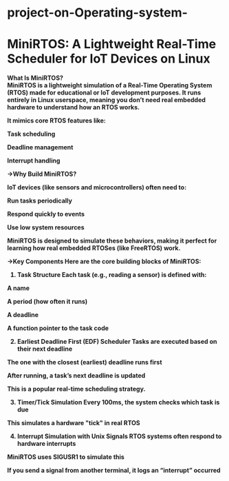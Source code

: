 # project-on-Operating-system-

# MiniRTOS: A Lightweight Real-Time Scheduler for IoT Devices on Linux 


 
<b> What Is MiniRTOS?<b> <br>
MiniRTOS is a lightweight simulation of a Real-Time Operating System (RTOS) made for educational or IoT development purposes. It runs entirely in Linux userspace, meaning you don’t need real embedded hardware to understand how an RTOS works.

<b>It mimics core RTOS features like:<b> <br>

Task scheduling

Deadline management

Interrupt handling

->Why Build MiniRTOS?

IoT devices (like sensors and microcontrollers) often need to:

Run tasks periodically

Respond quickly to events

Use low system resources

MiniRTOS is designed to simulate these behaviors, making it perfect for learning how real embedded RTOSes (like FreeRTOS) work.

->Key Components
Here are the core building blocks of MiniRTOS:

1. Task Structure
Each task (e.g., reading a sensor) is defined with:

A name

A period (how often it runs)

A deadline

A function pointer to the task code

2. Earliest Deadline First (EDF) Scheduler
Tasks are executed based on their next deadline

The one with the closest (earliest) deadline runs first

After running, a task’s next deadline is updated

This is a popular real-time scheduling strategy.

3. Timer/Tick Simulation
Every 100ms, the system checks which task is due

This simulates a hardware "tick" in real RTOS

4. Interrupt Simulation with Unix Signals
RTOS systems often respond to hardware interrupts

MiniRTOS uses SIGUSR1 to simulate this

If you send a signal from another terminal, it logs an “interrupt” occurred



